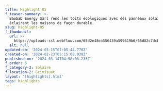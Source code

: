 ```yaml
---
title: Highlight 05
f_teaser-summary: >-
  Baobab Energy Sàrl rend les toits écologiques avec des panneaux solaires,
  éclairant les maisons de façon durable.
slug: highlight-05
f_thumbnail:
  url: >-
    https://uploads-ssl.webflow.com/65d2e48ea556439a599619b6/65d82c7dcb817db2bf69f0e3_grimisuat.jpg
  alt: null
updated-on: '2024-03-15T07:05:44.776Z'
created-on: '2024-02-23T05:15:08.938Z'
published-on: '2024-03-14T04:58:03.235Z'
f_order: 5
f_category-3: Solaire
f_location-2: Grimisuat
layout: '[highlights].html'
tags: highlights
---
```



